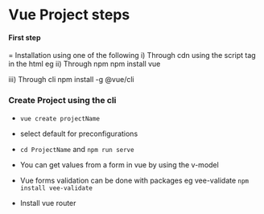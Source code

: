 # Vue Project steps

#### First step 

= Installation using one of the following
i)  Through cdn using the script tag in the html eg 
        <body>
            <script>
            <script src="https://cdn.jsdelivr.net/npm/vue@2.5.21/dist/vue.js"></script>
            </script>
        </body>
ii) Through npm 
    npm install vue

iii) Through cli
    npm install -g @vue/cli

### Create Project using the cli 

 - `vue create projectName`

 - select default for preconfigurations
 
 - `cd ProjectName` and `npm run serve`

 - You can get values from a form in vue by using the v-model
 - Vue forms validation can be done with packages eg vee-validate `npm install vee-validate`
 - Install vue router 




